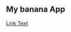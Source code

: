 ## My banana App
[Link Text](https://my-banana-n7go5nnih-princess-projects-f5037017.vercel.app/ "Live link")
